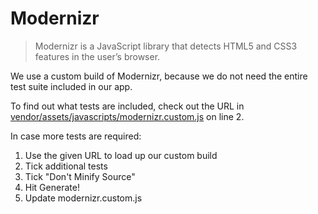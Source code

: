 # Modernizr

> Modernizr is a JavaScript library that detects HTML5 and CSS3 features in the user’s browser.

We use a custom build of Modernizr, because we do not need the entire test suite included in our app.

To find out what tests are included, check out the URL in [vendor/assets/javascripts/modernizr.custom.js](https://github.com/thefrontiergroup/curtin_volunteers-webapp/blob/develop/vendor/assets/javascripts/modernizr.custom.js#L2) on line 2.

In case more tests are required:

1. Use the given URL to load up our custom build
2. Tick additional tests
3. Tick "Don't Minify Source"
4. Hit Generate!
5. Update modernizr.custom.js
